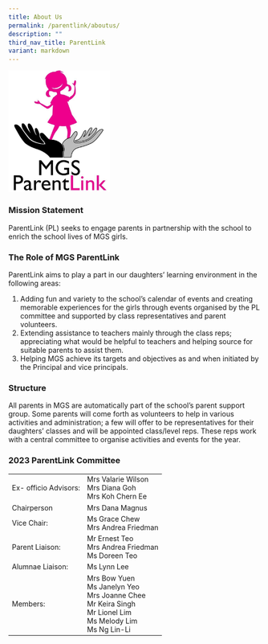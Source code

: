 ```yaml
---
title: About Us
permalink: /parentlink/aboutus/
description: ""
third_nav_title: ParentLink
variant: markdown
---
```

<img src="/images/Common/logo-MGSPL.jpg" style="width:40%">
		 
### Mission Statement

ParentLink (PL) seeks to engage parents in partnership with the school to enrich the school lives of MGS girls.  

### The Role of MGS ParentLink

ParentLink aims to play a part in our daughters’ learning environment in the following areas:  

1.  Adding fun and variety to the school’s calendar of events and creating memorable experiences for the girls through events organised by the PL committee and supported by class representatives and parent volunteers.&nbsp;
2.  Extending assistance to teachers mainly through the class reps; appreciating what would be helpful to teachers and helping source for suitable parents to assist them. &nbsp;
3.  Helping MGS achieve its targets and objectives as and when initiated by the Principal and vice principals. &nbsp;&nbsp;
  

### Structure

All parents in MGS are automatically part of the school’s parent support group. Some parents will come forth as volunteers to help in various activities and administration; a few will offer to be representatives for their daughters’ classes and will be appointed class/level reps. These reps work with a central committee to organise activities and events for the year.  
  

### 2023 ParentLink Committee

| | |
| -------- | -------- |
| Ex- officio Advisors: | Mrs Valarie Wilson <br>Mrs Diana Goh <br> Mrs Koh Chern Ee |
| Chairperson | Mrs Dana Magnus |
| Vice Chair: | Ms Grace Chew  <br> Mrs Andrea Friedman |
| Parent Liaison: | Mr Ernest Teo    <br> Mrs Andrea Friedman    <br> Ms Doreen Teo |
| Alumnae Liaison: | Ms Lynn Lee |
| Members: | Mrs Bow Yuen    <br> Ms Janelyn Yeo    <br> Mrs Joanne Chee    <br> Mr Keira Singh    <br> Mr Lionel Lim    <br> Ms Melody Lim    <br> Ms Ng Lin-Li |